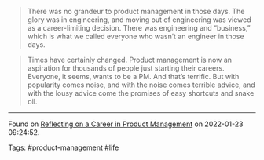 > There was no grandeur to product management in those days. The glory was in engineering, and moving out of engineering was viewed as a career-limiting decision. There was engineering and “business,” which is what we called everyone who wasn’t an engineer in those days.

> Times have certainly changed. Product management is now an aspiration for thousands of people just starting their careers. Everyone, it seems, wants to be a PM. And that’s terrific. But with popularity comes noise, and with the noise comes terrible advice, and with the lousy advice come the promises of easy shortcuts and snake oil.

---
Found on [Reflecting on a Career in Product Management](https://newsletter.bringthedonuts.com/p/reflecting-on-a-career-in-product) on 2022-01-23 09:24:52.

Tags: #product-management #life
